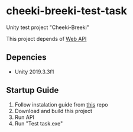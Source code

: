 # cheeki-breeki-test-task

Unity test project "Cheeki-Breeki"

This project depends of [Web API](https://github.com/Hunthard/cheeki-breeki-webapi)

## Depencies

* Unity 2019.3.3f1

## Startup Guide

1. Follow instalation guide from [this](https://github.com/Hunthard/cheeki-breeki-webapi) repo
2. Download and build this project
3. Run API
4. Run "Test task.exe"
